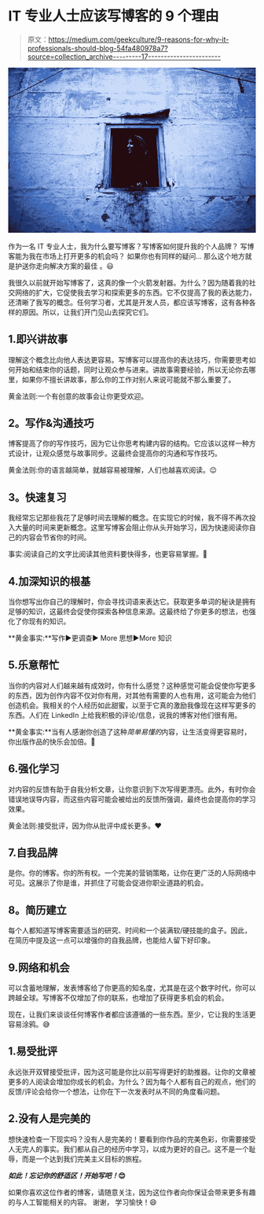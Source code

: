 # IT 专业人士应该写博客的 9 个理由

> 原文：<https://medium.com/geekculture/9-reasons-for-why-it-professionals-should-blog-54fa480978a7?source=collection_archive---------17----------------------->

![](img/853e2cb3c0660c90f44aab9ca6dd0a8c.png)

作为一名 IT 专业人士，我为什么要写博客？写博客如何提升我的个人品牌？
写博客能为我在市场上打开更多的机会吗？
如果你也有同样的疑问...
那么这个地方就是护送你走向解决方案的最佳
。😃

我很久以前就开始写博客了，这真的像一个火箭发射器。为什么？因为随着我的社交网络的扩大，它促使我去学习和探索更多的东西。它不仅提高了我的表达能力，还清晰了我写的概念。任何学习者，尤其是开发人员，都应该写博客，这有各种各样的原因。所以，让我们开门见山去探究它们。

## 1.即兴讲故事

理解这个概念比向他人表达更容易。写博客可以提高你的表达技巧，你需要思考如何开始和结束你的话题，同时让观众参与进来。讲故事需要经验，所以无论你去哪里，如果你不擅长讲故事，那么你的工作对别人来说可能就不那么重要了。

黄金法则:一个有创意的故事会让你更受欢迎。

## **2。写作&沟通技巧**

博客提高了你的写作技巧，因为它让你思考构建内容的结构。它应该以这样一种方式设计，让观众感觉与故事同步。这最终会提高你的沟通和写作技巧。

黄金法则:你的语言越简单，就越容易被理解，人们也越喜欢阅读。😉

## **3。快速复习**

我经常忘记那些我花了足够时间去理解的概念。在实现它的时候，我不得不再次投入大量的时间来更新概念。这里写博客会阻止你从头开始学习，因为快速阅读你自己的内容会节省你的时间。

事实:阅读自己的文字比阅读其他资料要快得多，也更容易掌握。💁

## 4.加深知识的根基

当你想写出你自己的理解时，你会寻找词语来表达它。获取更多单词的秘诀是拥有足够的知识，这最终会促使你探索各种信息来源。这最终给了你更多的想法，也强化了你现有的知识。

**黄金事实:**写作▶️更调查▶️ More 思想▶️More 知识

## 5.乐意帮忙

当你的内容对人们越来越有成效时，你有什么感觉？这种感觉可能会促使你写更多的东西，因为创作内容不仅对你有用，对其他有需要的人也有用，这可能会为他们创造机会。我相关的个人经历如此甜蜜，以至于它真的激励我像现在这样写更多的东西。人们在 LinkedIn 上给我积极的评论/信息，说我的博客对他们很有用。

**黄金事实:**当有人感谢你创造了这种*简单易懂的*内容，让生活变得更容易时，你出版作品的快乐会加倍。👼

## 6.强化学习

对内容的反馈有助于自我分析文章，让你意识到下次写得更漂亮。此外，有时你会错误地误导内容，而这些内容可能会被给出的反馈所强调，最终也会提高你的学习效果。

黄金法则:接受批评，因为你从批评中成长更多。❤️

## 7.自我品牌

是你。你的博客。你的所有权。一个完美的营销策略，让你在更广泛的人际网络中可见。这展示了你是谁，并抓住了可能会促进你职业道路的机会。

## **8。简历建立**

每个人都知道写博客需要适当的研究、时间和一个装满软/硬技能的盒子。因此，在简历中提及这一点可以增强你的自我品牌，也能给人留下好印象。

## 9.网络和机会

可以含蓄地理解，发表博客给了你更高的知名度，尤其是在这个数字时代，你可以跨越全球。写博客不仅增加了你的联系，也增加了获得更多机会的机会。

现在，让我们来谈谈任何博客作者都应该遵循的一些东西。至少，它让我的生活更容易涂鸦。😅

## 1.易受批评

永远张开双臂接受批评，因为这可能是你比以前写得更好的助推器。让你的文章被更多的人阅读会增加你成长的机会。为什么？因为每个人都有自己的观点，他们的反馈/评论会给你一个想法，让你在下一次发表时从不同的角度看问题。

## 2.没有人是完美的

想快速检查一下现实吗？没有人是完美的！要看到你作品的完美色彩，你需要接受人无完人的事实。我们都从自己的经历中学习，以成为更好的自己。这不是一个耻辱，而是一个达到我们完美主义目标的旅程。

***如此！忘记你的舒适区！开始写吧！*😊**

如果你喜欢这位作者的博客，请随意关注，因为这位作者向你保证会带来更多有趣的与人工智能相关的内容。
谢谢，
学习愉快！😄